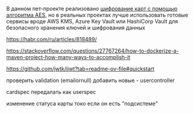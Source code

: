 В данном пет-проекте реализовано [шифрование карт
с помощью алгоритма AES](./src/main/java/kg/musabaev/em_bank_rest/util/SomePaymentSystemProvider.java), но в реальных проектах
лучше использовать готовые сервисы вроде AWS KMS, Azure Key Vault или HashiCorp Vault
для безопасного хранения ключей и шифрования данных

https://habr.com/ru/articles/818489/

https://stackoverflow.com/questions/27767264/how-to-dockerize-a-maven-project-how-many-ways-to-accomplish-it

https://github.com/jwtk/jjwt?tab=readme-ov-file#quickstart

проверить validation (emailornull) добавить новые - usercontroller

cardspec передалать как userspec

изменение статуса карты токо если он есть "подсистеме" 


